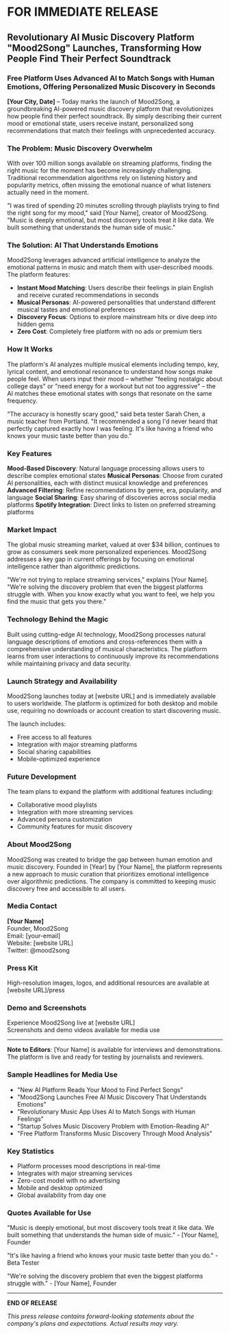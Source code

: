 # FOR IMMEDIATE RELEASE

## Revolutionary AI Music Discovery Platform "Mood2Song" Launches, Transforming How People Find Their Perfect Soundtrack

### Free Platform Uses Advanced AI to Match Songs with Human Emotions, Offering Personalized Music Discovery in Seconds

**[Your City, Date]** – Today marks the launch of Mood2Song, a groundbreaking AI-powered music discovery platform that revolutionizes how people find their perfect soundtrack. By simply describing their current mood or emotional state, users receive instant, personalized song recommendations that match their feelings with unprecedented accuracy.

### The Problem: Music Discovery Overwhelm

With over 100 million songs available on streaming platforms, finding the right music for the moment has become increasingly challenging. Traditional recommendation algorithms rely on listening history and popularity metrics, often missing the emotional nuance of what listeners actually need in the moment.

"I was tired of spending 20 minutes scrolling through playlists trying to find the right song for my mood," said [Your Name], creator of Mood2Song. "Music is deeply emotional, but most discovery tools treat it like data. We built something that understands the human side of music."

### The Solution: AI That Understands Emotions

Mood2Song leverages advanced artificial intelligence to analyze the emotional patterns in music and match them with user-described moods. The platform features:

- **Instant Mood Matching**: Users describe their feelings in plain English and receive curated recommendations in seconds
- **Musical Personas**: AI-powered personalities that understand different musical tastes and emotional preferences
- **Discovery Focus**: Options to explore mainstream hits or dive deep into hidden gems
- **Zero Cost**: Completely free platform with no ads or premium tiers

### How It Works

The platform's AI analyzes multiple musical elements including tempo, key, lyrical content, and emotional resonance to understand how songs make people feel. When users input their mood – whether "feeling nostalgic about college days" or "need energy for a workout but not too aggressive" – the AI matches these emotional states with songs that resonate on the same frequency.

"The accuracy is honestly scary good," said beta tester Sarah Chen, a music teacher from Portland. "It recommended a song I'd never heard that perfectly captured exactly how I was feeling. It's like having a friend who knows your music taste better than you do."

### Key Features

**Mood-Based Discovery**: Natural language processing allows users to describe complex emotional states
**Musical Personas**: Choose from curated AI personalities, each with distinct musical knowledge and preferences
**Advanced Filtering**: Refine recommendations by genre, era, popularity, and language
**Social Sharing**: Easy sharing of discoveries across social media platforms
**Spotify Integration**: Direct links to listen on preferred streaming platforms

### Market Impact

The global music streaming market, valued at over $34 billion, continues to grow as consumers seek more personalized experiences. Mood2Song addresses a key gap in current offerings by focusing on emotional intelligence rather than algorithmic predictions.

"We're not trying to replace streaming services," explains [Your Name]. "We're solving the discovery problem that even the biggest platforms struggle with. When you know exactly what you want to feel, we help you find the music that gets you there."

### Technology Behind the Magic

Built using cutting-edge AI technology, Mood2Song processes natural language descriptions of emotions and cross-references them with a comprehensive understanding of musical characteristics. The platform learns from user interactions to continuously improve its recommendations while maintaining privacy and data security.

### Launch Strategy and Availability

Mood2Song launches today at [website URL] and is immediately available to users worldwide. The platform is optimized for both desktop and mobile use, requiring no downloads or account creation to start discovering music.

The launch includes:
- Free access to all features
- Integration with major streaming platforms
- Social sharing capabilities
- Mobile-optimized experience

### Future Development

The team plans to expand the platform with additional features including:
- Collaborative mood playlists
- Integration with more streaming services
- Advanced persona customization
- Community features for music discovery

### About Mood2Song

Mood2Song was created to bridge the gap between human emotion and music discovery. Founded in [Year] by [Your Name], the platform represents a new approach to music curation that prioritizes emotional intelligence over algorithmic predictions. The company is committed to keeping music discovery free and accessible to all users.

### Media Contact

**[Your Name]**  
Founder, Mood2Song  
Email: [your-email]  
Website: [website URL]  
Twitter: @mood2song  

### Press Kit

High-resolution images, logos, and additional resources are available at [website URL]/press

### Demo and Screenshots

Experience Mood2Song live at [website URL]  
Screenshots and demo videos available for media use

---

**Note to Editors**: [Your Name] is available for interviews and demonstrations. The platform is live and ready for testing by journalists and reviewers.

### Sample Headlines for Media Use

- "New AI Platform Reads Your Mood to Find Perfect Songs"
- "Mood2Song Launches Free AI Music Discovery That Understands Emotions"
- "Revolutionary Music App Uses AI to Match Songs with Human Feelings"
- "Startup Solves Music Discovery Problem with Emotion-Reading AI"
- "Free Platform Transforms Music Discovery Through Mood Analysis"

### Key Statistics

- Platform processes mood descriptions in real-time
- Integrates with major streaming services
- Zero-cost model with no advertising
- Mobile and desktop optimized
- Global availability from day one

### Quotes Available for Use

"Music is deeply emotional, but most discovery tools treat it like data. We built something that understands the human side of music." - [Your Name], Founder

"It's like having a friend who knows your music taste better than you do." - Beta Tester

"We're solving the discovery problem that even the biggest platforms struggle with." - [Your Name], Founder

---

**END OF RELEASE**

*This press release contains forward-looking statements about the company's plans and expectations. Actual results may vary.* 